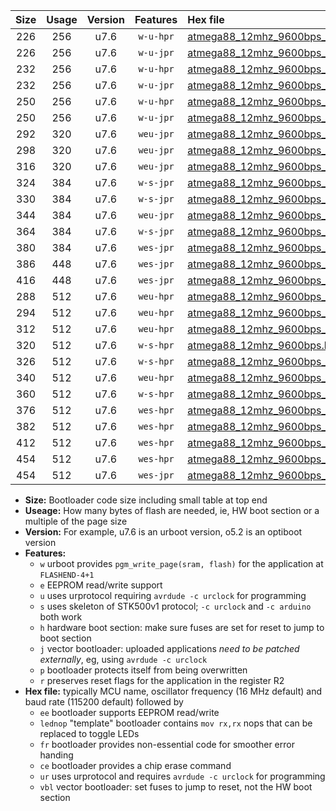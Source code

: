 |Size|Usage|Version|Features|Hex file|
|:-:|:-:|:-:|:-:|:--|
|226|256|u7.6|`w-u-hpr`|[atmega88_12mhz_9600bps_ur.hex](https://raw.githubusercontent.com/stefanrueger/urboot/main//atmega88_12mhz_9600bps_ur.hex)|
|226|256|u7.6|`w-u-jpr`|[atmega88_12mhz_9600bps_ur_vbl.hex](https://raw.githubusercontent.com/stefanrueger/urboot/main//atmega88_12mhz_9600bps_ur_vbl.hex)|
|232|256|u7.6|`w-u-hpr`|[atmega88_12mhz_9600bps_lednop_ur.hex](https://raw.githubusercontent.com/stefanrueger/urboot/main//atmega88_12mhz_9600bps_lednop_ur.hex)|
|232|256|u7.6|`w-u-jpr`|[atmega88_12mhz_9600bps_lednop_ur_vbl.hex](https://raw.githubusercontent.com/stefanrueger/urboot/main//atmega88_12mhz_9600bps_lednop_ur_vbl.hex)|
|250|256|u7.6|`w-u-hpr`|[atmega88_12mhz_9600bps_lednop_fr_ur.hex](https://raw.githubusercontent.com/stefanrueger/urboot/main//atmega88_12mhz_9600bps_lednop_fr_ur.hex)|
|250|256|u7.6|`w-u-jpr`|[atmega88_12mhz_9600bps_lednop_fr_ur_vbl.hex](https://raw.githubusercontent.com/stefanrueger/urboot/main//atmega88_12mhz_9600bps_lednop_fr_ur_vbl.hex)|
|292|320|u7.6|`weu-jpr`|[atmega88_12mhz_9600bps_ee_ur_vbl.hex](https://raw.githubusercontent.com/stefanrueger/urboot/main//atmega88_12mhz_9600bps_ee_ur_vbl.hex)|
|298|320|u7.6|`weu-jpr`|[atmega88_12mhz_9600bps_ee_lednop_ur_vbl.hex](https://raw.githubusercontent.com/stefanrueger/urboot/main//atmega88_12mhz_9600bps_ee_lednop_ur_vbl.hex)|
|316|320|u7.6|`weu-jpr`|[atmega88_12mhz_9600bps_ee_lednop_fr_ur_vbl.hex](https://raw.githubusercontent.com/stefanrueger/urboot/main//atmega88_12mhz_9600bps_ee_lednop_fr_ur_vbl.hex)|
|324|384|u7.6|`w-s-jpr`|[atmega88_12mhz_9600bps_vbl.hex](https://raw.githubusercontent.com/stefanrueger/urboot/main//atmega88_12mhz_9600bps_vbl.hex)|
|330|384|u7.6|`w-s-jpr`|[atmega88_12mhz_9600bps_lednop_vbl.hex](https://raw.githubusercontent.com/stefanrueger/urboot/main//atmega88_12mhz_9600bps_lednop_vbl.hex)|
|344|384|u7.6|`weu-jpr`|[atmega88_12mhz_9600bps_ee_lednop_fr_ce_ur_vbl.hex](https://raw.githubusercontent.com/stefanrueger/urboot/main//atmega88_12mhz_9600bps_ee_lednop_fr_ce_ur_vbl.hex)|
|364|384|u7.6|`w-s-jpr`|[atmega88_12mhz_9600bps_lednop_fr_vbl.hex](https://raw.githubusercontent.com/stefanrueger/urboot/main//atmega88_12mhz_9600bps_lednop_fr_vbl.hex)|
|380|384|u7.6|`wes-jpr`|[atmega88_12mhz_9600bps_ee_vbl.hex](https://raw.githubusercontent.com/stefanrueger/urboot/main//atmega88_12mhz_9600bps_ee_vbl.hex)|
|386|448|u7.6|`wes-jpr`|[atmega88_12mhz_9600bps_ee_lednop_vbl.hex](https://raw.githubusercontent.com/stefanrueger/urboot/main//atmega88_12mhz_9600bps_ee_lednop_vbl.hex)|
|416|448|u7.6|`wes-jpr`|[atmega88_12mhz_9600bps_ee_lednop_fr_vbl.hex](https://raw.githubusercontent.com/stefanrueger/urboot/main//atmega88_12mhz_9600bps_ee_lednop_fr_vbl.hex)|
|288|512|u7.6|`weu-hpr`|[atmega88_12mhz_9600bps_ee_ur.hex](https://raw.githubusercontent.com/stefanrueger/urboot/main//atmega88_12mhz_9600bps_ee_ur.hex)|
|294|512|u7.6|`weu-hpr`|[atmega88_12mhz_9600bps_ee_lednop_ur.hex](https://raw.githubusercontent.com/stefanrueger/urboot/main//atmega88_12mhz_9600bps_ee_lednop_ur.hex)|
|312|512|u7.6|`weu-hpr`|[atmega88_12mhz_9600bps_ee_lednop_fr_ur.hex](https://raw.githubusercontent.com/stefanrueger/urboot/main//atmega88_12mhz_9600bps_ee_lednop_fr_ur.hex)|
|320|512|u7.6|`w-s-hpr`|[atmega88_12mhz_9600bps.hex](https://raw.githubusercontent.com/stefanrueger/urboot/main//atmega88_12mhz_9600bps.hex)|
|326|512|u7.6|`w-s-hpr`|[atmega88_12mhz_9600bps_lednop.hex](https://raw.githubusercontent.com/stefanrueger/urboot/main//atmega88_12mhz_9600bps_lednop.hex)|
|340|512|u7.6|`weu-hpr`|[atmega88_12mhz_9600bps_ee_lednop_fr_ce_ur.hex](https://raw.githubusercontent.com/stefanrueger/urboot/main//atmega88_12mhz_9600bps_ee_lednop_fr_ce_ur.hex)|
|360|512|u7.6|`w-s-hpr`|[atmega88_12mhz_9600bps_lednop_fr.hex](https://raw.githubusercontent.com/stefanrueger/urboot/main//atmega88_12mhz_9600bps_lednop_fr.hex)|
|376|512|u7.6|`wes-hpr`|[atmega88_12mhz_9600bps_ee.hex](https://raw.githubusercontent.com/stefanrueger/urboot/main//atmega88_12mhz_9600bps_ee.hex)|
|382|512|u7.6|`wes-hpr`|[atmega88_12mhz_9600bps_ee_lednop.hex](https://raw.githubusercontent.com/stefanrueger/urboot/main//atmega88_12mhz_9600bps_ee_lednop.hex)|
|412|512|u7.6|`wes-hpr`|[atmega88_12mhz_9600bps_ee_lednop_fr.hex](https://raw.githubusercontent.com/stefanrueger/urboot/main//atmega88_12mhz_9600bps_ee_lednop_fr.hex)|
|454|512|u7.6|`wes-hpr`|[atmega88_12mhz_9600bps_ee_lednop_fr_ce.hex](https://raw.githubusercontent.com/stefanrueger/urboot/main//atmega88_12mhz_9600bps_ee_lednop_fr_ce.hex)|
|454|512|u7.6|`wes-jpr`|[atmega88_12mhz_9600bps_ee_lednop_fr_ce_vbl.hex](https://raw.githubusercontent.com/stefanrueger/urboot/main//atmega88_12mhz_9600bps_ee_lednop_fr_ce_vbl.hex)|

- **Size:** Bootloader code size including small table at top end
- **Useage:** How many bytes of flash are needed, ie, HW boot section or a multiple of the page size
- **Version:** For example, u7.6 is an urboot version, o5.2 is an optiboot version
- **Features:**
  + `w` urboot provides `pgm_write_page(sram, flash)` for the application at `FLASHEND-4+1`
  + `e` EEPROM read/write support
  + `u` uses urprotocol requiring `avrdude -c urclock` for programming
  + `s` uses skeleton of STK500v1 protocol; `-c urclock` and `-c arduino` both work
  + `h` hardware boot section: make sure fuses are set for reset to jump to boot section
  + `j` vector bootloader: uploaded applications *need to be patched externally*, eg, using `avrdude -c urclock`
  + `p` bootloader protects itself from being overwritten
  + `r` preserves reset flags for the application in the register R2
- **Hex file:** typically MCU name, oscillator frequency (16 MHz default) and baud rate (115200 default) followed by
  + `ee` bootloader supports EEPROM read/write
  + `lednop` "template" bootloader contains `mov rx,rx` nops that can be replaced to toggle LEDs
  + `fr` bootloader provides non-essential code for smoother error handing
  + `ce` bootloader provides a chip erase command
  + `ur` uses urprotocol and requires `avrdude -c urclock` for programming
  + `vbl` vector bootloader: set fuses to jump to reset, not the HW boot section
